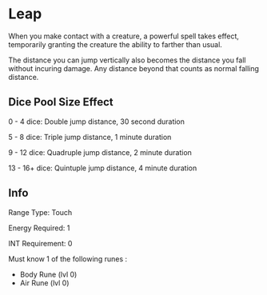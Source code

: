 # Leap

When you make contact with a creature, a powerful spell takes effect, temporarily granting the creature the ability to farther than usual.

The distance you can jump vertically also becomes the distance you fall without incuring damage. Any distance beyond that counts as normal falling distance.

## Dice Pool Size Effect

0 -  4 dice: Double jump distance, 30 second duration

5 -  8 dice: Triple jump distance, 1 minute duration

9 - 12 dice: Quadruple jump distance, 2 minute duration

13 - 16+ dice: Quintuple jump distance, 4 minute duration

## Info

Range Type: Touch

Energy Required:  1

INT Requirement: 0

Must know 1 of the following runes :

- Body Rune (lvl 0)
- Air Rune (lvl 0)
